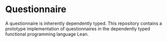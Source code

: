 # Questionnaire

A questionnaire is inherently dependently typed. This repository contains a prototype implementation of questionnaires in the dependently typed functional programming language Lean.
